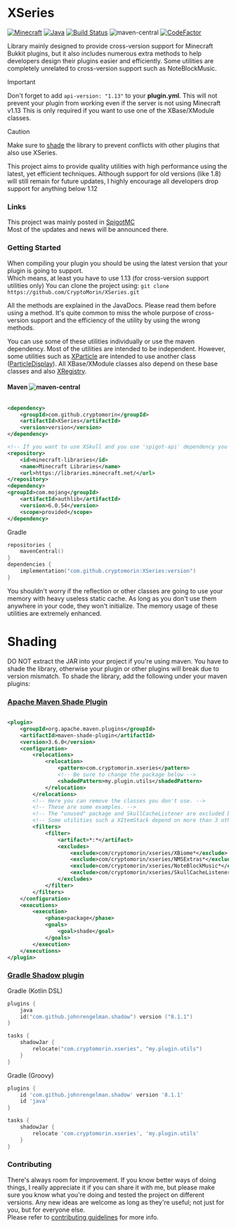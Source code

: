 # XSeries

[![Minecraft](https://img.shields.io/badge/Minecraft-1.21.5-dark_green.svg)](https://shields.io/)
[![Java](https://img.shields.io/badge/Java-8-dark_green.svg)](https://shields.io/)
[![Build Status](https://api.travis-ci.com/CryptoMorin/XSeries.svg?branch=master)](https://app.travis-ci.com/github/CryptoMorin/XSeries)
![maven-central](https://img.shields.io/maven-central/v/com.github.cryptomorin/XSeries)
[![CodeFactor](https://www.codefactor.io/repository/github/cryptomorin/xseries/badge)](https://www.codefactor.io/repository/github/cryptomorin/xseries)

Library mainly designed to provide cross-version support for Minecraft Bukkit plugins,
but it also includes numerous extra methods to help developers design their plugins easier and efficiently.
Some utilities are completely unrelated to cross-version support such as NoteBlockMusic.

> [!IMPORTANT]
> Don't forget to add `api-version: "1.13"` to your **plugin.yml**.
> This will not prevent your plugin from working even if the server is not using Minecraft v1.13
> This is only required if you want to use one of the XBase/XModule classes. 

> [!CAUTION]
> Make sure to [shade](https://github.com/CryptoMorin/XSeries?tab=readme-ov-file#shading)
> the library to prevent conflicts with other plugins that also use XSeries.

This project aims to provide quality utilities with high performance using the latest, yet efficient techniques.
Although support for old versions (like 1.8) will still remain for future updates, I highly encourage all developers
drop support for anything below 1.12

### Links

This project was mainly posted in [SpigotMC](https://www.spigotmc.org/threads/378136/)\
Most of the updates and news will be announced there.

### Getting Started

When compiling your plugin you should be using the latest version that your plugin is going to support.\
Which means, at least you have to use 1.13 (for cross-version support utilities only)
You can clone the project using: `git clone https://github.com/CryptoMorin/XSeries.git`

All the methods are explained in the JavaDocs. Please read them before using a method.
It's quite common to miss the whole purpose of cross-version support and the efficiency
of the utility by using the wrong methods.

You can use some of these utilities individually or use the maven dependency.
Most of the utilities are intended to be independent. However, some
utilities such as [XParticle](core/src/main/java/com/cryptomorin/xseries/particles/XParticle.java) are intended to use
another class ([ParticleDisplay](core/src/main/java/com/cryptomorin/xseries/particles/ParticleDisplay.java)).
All XBase/XModule classes also depend on these base classes and also [XRegistry](core/src/main/java/com/cryptomorin/xseries/base).

#### Maven ![maven-central](https://img.shields.io/maven-central/v/com.github.cryptomorin/XSeries)

```xml

<dependency>
    <groupId>com.github.cryptomorin</groupId>
    <artifactId>XSeries</artifactId>
    <version>version</version>
</dependency>

<!-- If you want to use XSkull and you use 'spigot-api' dependency you need the following: -->
<repository>
    <id>minecraft-libraries</id>
    <name>Minecraft Libraries</name>
    <url>https://libraries.minecraft.net/</url>
</repository>
<dependency>
<groupId>com.mojang</groupId>
    <artifactId>authlib</artifactId>
    <version>6.0.54</version>
    <scope>provided</scope>
</dependency>
```

Gradle

```kotlin
repositories {
    mavenCentral()
}
dependencies {
    implementation("com.github.cryptomorin:XSeries:version")
}
```

You shouldn't worry if the reflection or other classes are going to use your memory with heavy useless static cache.
As long as you don't use them anywhere in your code, they won't initialize.
The memory usage of these utilities are extremely enhanced.

# Shading

DO NOT extract the JAR into your project if you're using maven. You have to shade the library,
otherwise your plugin or other plugins will break due to version mismatch.
To shade the library, add the following under your maven plugins:

### [Apache Maven Shade Plugin](https://maven.apache.org/plugins/maven-shade-plugin/)

```xml

<plugin>
    <groupId>org.apache.maven.plugins</groupId>
    <artifactId>maven-shade-plugin</artifactId>
    <version>3.6.0</version>
    <configuration>
        <relocations>
            <relocation>
                <pattern>com.cryptomorin.xseries</pattern>
                <!-- Be sure to change the package below -->
                <shadedPattern>my.plugin.utils</shadedPattern>
            </relocation>
        </relocations>
        <!-- Here you can remove the classes you don't use. -->
        <!-- These are some examples. -->
        <!-- The "unused" package and SkullCacheListener are excluded by default. -->
        <!-- Some utilities such a XItemStack depend on more than 3 other classes, so watch out. -->
        <filters>
            <filter>
                <artifact>*:*</artifact>
                <excludes>
                    <exclude>com/cryptomorin/xseries/XBiome*</exclude>
                    <exclude>com/cryptomorin/xseries/NMSExtras*</exclude>
                    <exclude>com/cryptomorin/xseries/NoteBlockMusic*</exclude>
                    <exclude>com/cryptomorin/xseries/SkullCacheListener*</exclude>
                </excludes>
            </filter>
        </filters>
    </configuration>
    <executions>
        <execution>
            <phase>package</phase>
            <goals>
                <goal>shade</goal>
            </goals>
        </execution>
    </executions>
</plugin>
```

### [Gradle Shadow plugin](https://gradleup.com/shadow/)

Gradle (Kotlin DSL)

```kotlin
plugins {
    java
    id("com.github.johnrengelman.shadow") version ("8.1.1")
}

tasks {
    shadowJar {
        relocate("com.cryptomorin.xseries", "my.plugin.utils")
    }
}
```

Gradle (Groovy)

```groovy
plugins {
    id 'com.github.johnrengelman.shadow' version '8.1.1'
    id 'java'
}

tasks {
    shadowJar {
        relocate 'com.cryptomorin.xseries', 'my.plugin.utils'
    }
}
```

### Contributing

There's always room for improvement. If you know better ways of doing things,
I really appreciate it if you can share it with me,
but please make sure you know what you're doing and tested the project on different versions.
Any new ideas are welcome as long as they're useful; not just for you, but for everyone else.\
Please refer to [contributing guidelines](CONTRIBUTING.md) for more info.
